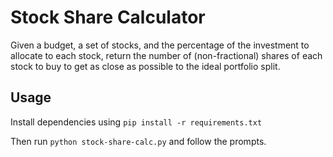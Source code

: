 # Stock Share Calculator

Given a budget, a set of stocks, and the percentage of the investment
to allocate to each stock, return the number of (non-fractional) shares of
each stock to buy to get as close as possible to the ideal portfolio split.

## Usage

Install dependencies using `pip install -r requirements.txt`

Then run `python stock-share-calc.py` and follow the prompts.

